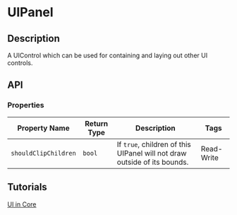 # UIPanel

## Description

A UIControl which can be used for containing and laying out other UI controls.

## API

### Properties

| Property Name | Return Type | Description | Tags |
| -------- | ----------- | ----------- | ---- |
| `shouldClipChildren` | `bool` | If `true`, children of this UIPanel will not draw outside of its bounds. | Read-Write |

## Tutorials

[UI in Core](../tutorials/ui_reference.md)
